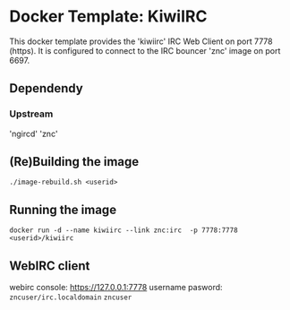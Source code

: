 # Docker Template: KiwiIRC

This docker template provides the 'kiwiirc' IRC Web Client on port 7778 (https). It is configured to connect to the IRC bouncer 'znc' image on port 6697.

## Dependendy
### Upstream
'ngircd'
'znc'

## (Re)Building the image
`./image-rebuild.sh <userid>`

## Running the image
`docker run -d --name kiwiirc --link znc:irc  -p 7778:7778 <userid>/kiwiirc`

## WebIRC client
webirc console: https://127.0.0.1:7778
username pasword: `zncuser/irc.localdomain` `zncuser`
